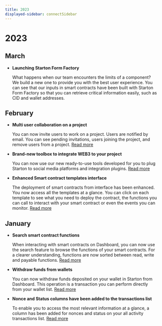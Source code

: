 ```yaml
---
title: 2023
displayed-sidebar: connectSidebar
---
```

# 2023

## March 

-  **Launching Starton Form Factory** 

    What happens when our team encounters the limits of a component? We build a new one to provide you with the best user experience. You can see that our inputs in smart contracts have been built with Starton Form Factory so that you can retrieve critical information easily, such as CID and wallet addresses.


## February

-   **Multi user collaboration on a project**
    
    You can now invite users to work on a project. Users are notified by email. You can see pending invitations, users joining the project, and remove users from a project. [Read more](/Settings/create-new-project.md#inviting-users-to-your-project)

-   **Brand-new toolbox to integrate WEB3 to your project**

    You can now use our new ready-to-use tools developed for you to plug Starton to social media platforms and integration plugins. [Read more](/tools/integrating-tools.mdx)

-   **Enhanced Smart contract templates interface**

    The deployment of smart contracts from interface has been enhanced. You now access all the templates at a glance. You can click on each template to see what you need to deploy the contract, the functions you can call to interact with your smart contract or even the events you can monitor. [Read more](/Smart-contract/deploying-a-smart-contract.mdx)

## January

-   **Search smart contract functions**

    When interacting with smart contracts on Dashboard, you can now use the search feature to browse the functions of your smart contracts. For a clearer understanding, functions are now sorted between read, write and payable functions. [Read more](/Wallet/withdraw.mdx)

-   **Withdraw funds from wallets**

    You can now withdraw funds deposited on your wallet in Starton from Dashboard. This operation is a transaction you can perform directly from your wallet list. [Read more](/Smart-contract/interacting-with-a-smart-contract.mdx)

-   **Nonce and Status columns have been added to the transactions list**

    To enable you to access the most relevant information at a glance, a column has been added for nonces and status on your all activity transactions list. [Read more](/Transactions/state-and-status.md)
